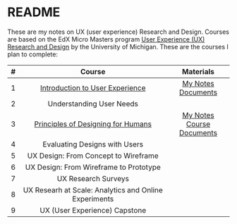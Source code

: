 # README

These are my notes on UX (user experience) Research and Design. Courses are based on the EdX Micro Masters program [User Experience (UX) Research and Design](https://www.edx.org/micromasters/michiganx-user-experience-ux-research-and-design) by the University of Michigan. These are the courses I plan to complete:

|#|Course|Materials|
|:---:|:---:|:---:|
|1|[Introduction to User Experience](https://www.edx.org/course/introduction-to-user-experience)|[My Notes](https://github.com/coolinmc6/design-ux-ui/blob/master/UMI-Intro-to-User-Experience/Notes.md)<br>[Documents](https://github.com/coolinmc6/design-ux-ui/tree/master/UMI-Intro-to-User-Experience/Course-Documents)|
|2|Understanding User Needs||
|3|[Principles of Designing for Humans](https://www.edx.org/course/principles-of-designing-for-humans)|[My Notes](https://github.com/coolinmc6/design-ux-ui/blob/master/UMI-Principles-of-Designing-for-Humans/Notes.md)<br>[Course Documents](https://github.com/coolinmc6/design-ux-ui/tree/master/UMI-Principles-of-Designing-for-Humans/Course-Documents)|
|4|Evaluating Designs with Users||
|5|UX Design: From Concept to Wireframe||
|6|UX Design: From Wireframe to Prototype||
|7|UX Research Surveys||
|8|UX Researh at Scale: Analytics and Online Experiments||
|9|UX (User Experience) Capstone||
